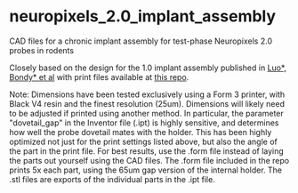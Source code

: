 # neuropixels_2.0_implant_assembly
CAD files for a chronic implant assembly for test-phase Neuropixels 2.0 probes in rodents

Closely based on the design for the 1.0 implant assembly published in [Luo*, Bondy* et al](https://elifesciences.org/articles/59716) 
with print files available at [this repo](https://github.com/Brody-Lab/chronic_neuropixels).

Note: Dimensions have been tested exclusively using a Form 3 printer, with Black V4 resin and the finest resolution (25um). 
Dimensions will likely need to be adjusted if printed using another method. 
In particular, the parameter "dovetail_gap" in the Inventor file (.ipt) is highly sensitive, and determines how well the probe dovetail mates with the holder. 
This has been highly optimized not just for the print settings listed above, but also the angle of the part in the print file. 
For best results, use the .form file instead of laying the parts out yourself using the CAD files.
The .form file included in the repo prints 5x each part, using the 65um gap version of the internal holder.
The .stl files are exports of the individual parts in the .ipt file.


